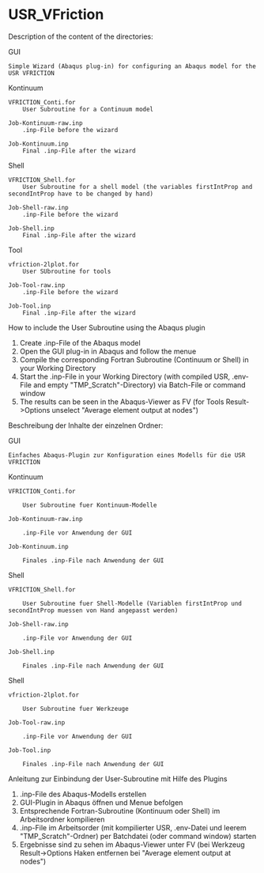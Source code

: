 # USR_VFriction

Description of the content of the directories:

GUI

	Simple Wizard (Abaqus plug-in) for configuring an Abaqus model for the USR VFRICTION

Kontinuum

	VFRICTION_Conti.for
		User Subroutine for a Continuum model
		
	Job-Kontinuum-raw.inp
		.inp-File before the wizard
		
	Job-Kontinuum.inp
		Final .inp-File after the wizard
Shell

	VFRICTION_Shell.for
		User Subroutine for a shell model (the variables firstIntProp and secondIntProp have to be changed by hand)
		
	Job-Shell-raw.inp
		.inp-File before the wizard
		
	Job-Shell.inp
		Final .inp-File after the wizard

Tool

	vfriction-2lplot.for
		User SUbroutine for tools
		
	Job-Tool-raw.inp
		.inp-File before the wizard
	
	Job-Tool.inp
		Final .inp-File after the wizard



How to include the User Subroutine using the Abaqus plugin


1. Create .inp-File of the Abaqus model
2. Open the GUI plug-in in Abaqus and follow the menue
3. Compile the corresponding Fortran Subroutine (Continuum or Shell) in your Working Directory
4. Start the .inp-File in your Working Directory (with compiled USR, .env-File and empty "TMP_Scratch"-Directory) via Batch-File or command window
5. The results can be seen in the Abaqus-Viewer as FV (for Tools Result->Options unselect "Average element output at nodes")





Beschreibung der Inhalte der einzelnen Ordner:

GUI

	Einfaches Abaqus-Plugin zur Konfiguration eines Modells für die USR VFRICTION

Kontinuum

	VFRICTION_Conti.for
	
		User Subroutine fuer Kontinuum-Modelle
		
	Job-Kontinuum-raw.inp
	
		.inp-File vor Anwendung der GUI
		
	Job-Kontinuum.inp
	
		Finales .inp-File nach Anwendung der GUI
		

Shell

	VFRICTION_Shell.for
	
		User Subroutine fuer Shell-Modelle (Variablen firstIntProp und secondIntProp muessen von Hand angepasst werden)
		
	Job-Shell-raw.inp
	
		.inp-File vor Anwendung der GUI
		
	Job-Shell.inp
	
		Finales .inp-File nach Anwendung der GUI
		

Shell

	vfriction-2lplot.for
	
		User Subroutine fuer Werkzeuge
		
	Job-Tool-raw.inp
	
		.inp-File vor Anwendung der GUI
		
	Job-Tool.inp
	
		Finales .inp-File nach Anwendung der GUI


Anleitung zur Einbindung der User-Subroutine mit Hilfe des Plugins

1. .inp-File des Abaqus-Modells erstellen
2. GUI-Plugin in Abaqus öffnen und Menue befolgen
3. Entsprechende Fortran-Subroutine (Kontinuum oder Shell) im Arbeitsordner kompilieren
4. .inp-File im Arbeitsorder (mit kompilierter USR, .env-Datei und leerem "TMP_Scratch"-Ordner) per Batchdatei (oder command window) starten
5. Ergebnisse sind zu sehen im Abaqus-Viewer unter FV (bei Werkzeug Result->Options Haken entfernen bei "Average element output at nodes")

